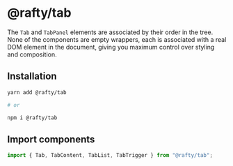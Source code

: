 # @rafty/tab

The `Tab` and `TabPanel` elements are associated by their order in the tree.
None of the components are empty wrappers, each is associated with a real DOM
element in the document, giving you maximum control over styling and
composition.

## Installation

```sh
yarn add @rafty/tab

# or

npm i @rafty/tab
```

## Import components

```jsx
import { Tab, TabContent, TabList, TabTrigger } from "@rafty/tab";
```
